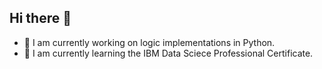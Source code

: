 ## Hi there 👋

- 🔭 I am currently working on logic implementations in Python.
- 🌱 I am currently learning the IBM Data Sciece Professional Certificate.
